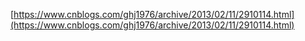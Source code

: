 [https://www.cnblogs.com/ghj1976/archive/2013/02/11/2910114.html](https://www.cnblogs.com/ghj1976/archive/2013/02/11/2910114.html)
